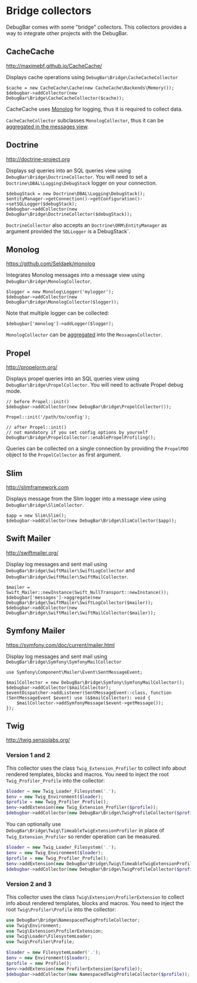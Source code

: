 # Bridge collectors

DebugBar comes with some "bridge" collectors. This collectors provides a way to integrate
other projects with the DebugBar.

## CacheCache

http://maximebf.github.io/CacheCache/

Displays cache operations using `DebugBar\Bridge\CacheCacheCollector`

    $cache = new CacheCache\Cache(new CacheCache\Backends\Memory());
    $debugbar->addCollector(new DebugBar\Bridge\CacheCacheCollector($cache));

CacheCache uses [Monolog](https://github.com/Seldaek/monolog) for logging,
thus it is required to collect data.

`CacheCacheCollector` subclasses `MonologCollector`, thus it can be
[aggregated in the messages view](base-collectors.html#messages).

## Doctrine

http://doctrine-project.org

Displays sql queries into an SQL queries view using `DebugBar\Bridge\DoctrineCollector`.
You will need to set a `Doctrine\DBAL\Logging\DebugStack` logger on your connection.

    $debugStack = new Doctrine\DBAL\Logging\DebugStack();
    $entityManager->getConnection()->getConfiguration()->setSQLLogger($debugStack);
    $debugbar->addCollector(new DebugBar\Bridge\DoctrineCollector($debugStack));

`DoctrineCollector` also accepts an `Doctrine\ORM\EntityManager` as argument
provided the `SQLLogger` is a ̀DebugStack`.

## Monolog

https://github.com/Seldaek/monolog

Integrates Monolog messages into a message view using `DebugBar\Bridge\MonologCollector`.

    $logger = new Monolog\Logger('mylogger');
    $debugbar->addCollector(new DebugBar\Bridge\MonologCollector($logger));

Note that multiple logger can be collected:

    $debugbar['monolog']->addLogger($logger);

`MonologCollector` can be [aggregated](base-collectors.html#messages) into the `MessagesCollector`.

## Propel

http://propelorm.org/

Displays propel queries into an SQL queries view using `DebugBar\Bridge\PropelCollector`.
You will need to activate Propel debug mode.

    // before Propel::init()
    $debugbar->addCollector(new DebugBar\Bridge\PropelCollector());

    Propel::init('/path/to/config');

    // after Propel::init()
    // not mandatory if you set config options by yourself
    DebugBar\Bridge\PropelCollector::enablePropelProfiling();

Queries can be collected on a single connection by providing the `PropelPDO` object
to the `PropelCollector` as first argument.

## Slim

http://slimframework.com

Displays message from the Slim logger into a message view using `DebugBar\Bridge\SlimCollector`.

    $app = new Slim\Slim();
    $debugbar->addCollector(new DebugBar\Bridge\SlimCollector($app));

## Swift Mailer

http://swiftmailer.org/

Display log messages and sent mail using `DebugBar\Bridge\SwiftMailer\SwiftLogCollector` and
`DebugBar\Bridge\SwiftMailer\SwiftMailCollector`.

    $mailer = Swift_Mailer::newInstance(Swift_NullTransport::newInstance());
    $debugbar['messages']->aggregate(new DebugBar\Bridge\SwiftMailer\SwiftLogCollector($mailer));
    $debugbar->addCollector(new DebugBar\Bridge\SwiftMailer\SwiftMailCollector($mailer));

## Symfony Mailer

https://symfony.com/doc/current/mailer.html

Display log messages and sent mail using `DebugBar\Bridge\Symfony\SymfonyMailCollector`

    use Symfony\Component\Mailer\Event\SentMessageEvent;

    $mailCollector = new DebugBar\Bridge\Symfony\SymfonyMailCollector();
    $debugbar->addCollector($mailCollector);
    $eventDispatcher->addListener(SentMessageEvent::class, function (SentMessageEvent $event) use (&$mailCollector): void {
        $mailCollector->addSymfonyMessage($event->getMessage());
    });

## Twig

http://twig.sensiolabs.org/

### Version 1 and 2

This collector uses the class `Twig_Extension_Profiler` to collect info about rendered
templates, blocks and macros.
You need to inject the root `Twig_Profiler_Profile` into the collector:

```php
$loader = new Twig_Loader_Filesystem('.');
$env = new Twig_Environment($loader);
$profile = new Twig_Profiler_Profile();
$env->addExtension(new Twig_Extension_Profiler($profile));
$debugbar->addCollector(new DebugBar\Bridge\TwigProfileCollector($profile));
```

You can optionally use `DebugBar\Bridge\Twig\TimeableTwigExtensionProfiler` in place of
`Twig_Extension_Profiler` so render operation can be measured.

```php
$loader = new Twig_Loader_Filesystem('.');
$env = new Twig_Environment($loader);
$profile = new Twig_Profiler_Profile();
$env->addExtension(new DebugBar\Bridge\Twig\TimeableTwigExtensionProfiler($profile, $debugbar['time']));
$debugbar->addCollector(new DebugBar\Bridge\TwigProfileCollector($profile));
```

### Version 2 and 3

This collector uses the class `Twig\Extension\ProfilerExtension` to collect info about rendered
templates, blocks and macros.
You need to inject the root `Twig\Profiler\Profile` into the collector:

```php
use DebugBar\Bridge\NamespacedTwigProfileCollector;
use Twig\Environment;
use Twig\Extension\ProfilerExtension;
use Twig\Loader\FilesystemLoader;
use Twig\Profiler\Profile;

$loader = new FilesystemLoader('.');
$env = new Environment($loader);
$profile = new Profile();
$env->addExtension(new ProfilerExtension($profile));
$debugbar->addCollector(new NamespacedTwigProfileCollector($profile));
```

